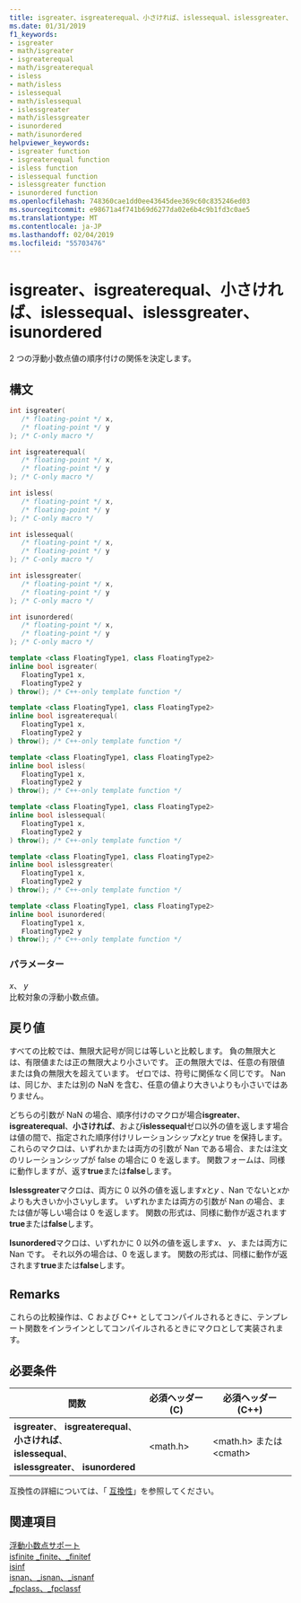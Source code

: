 ```yaml
---
title: isgreater、isgreaterequal、小さければ、islessequal、islessgreater、isunordered
ms.date: 01/31/2019
f1_keywords:
- isgreater
- math/isgreater
- isgreaterequal
- math/isgreaterequal
- isless
- math/isless
- islessequal
- math/islessequal
- islessgreater
- math/islessgreater
- isunordered
- math/isunordered
helpviewer_keywords:
- isgreater function
- isgreaterequal function
- isless function
- islessequal function
- islessgreater function
- isunordered function
ms.openlocfilehash: 748360cae1dd0ee43645dee369c60c835246ed03
ms.sourcegitcommit: e98671a4f741b69d6277da02e6b4c9b1fd3c0ae5
ms.translationtype: MT
ms.contentlocale: ja-JP
ms.lasthandoff: 02/04/2019
ms.locfileid: "55703476"
---
```

# <a name="isgreater-isgreaterequal-isless-islessequal-islessgreater-isunordered"></a>isgreater、isgreaterequal、小さければ、islessequal、islessgreater、isunordered

2 つの浮動小数点値の順序付けの関係を決定します。

## <a name="syntax"></a>構文

```C
int isgreater(
   /* floating-point */ x,
   /* floating-point */ y
); /* C-only macro */

int isgreaterequal(
   /* floating-point */ x,
   /* floating-point */ y
); /* C-only macro */

int isless(
   /* floating-point */ x,
   /* floating-point */ y
); /* C-only macro */

int islessequal(
   /* floating-point */ x,
   /* floating-point */ y
); /* C-only macro */

int islessgreater(
   /* floating-point */ x,
   /* floating-point */ y
); /* C-only macro */

int isunordered(
   /* floating-point */ x,
   /* floating-point */ y
); /* C-only macro */
```

```C++
template <class FloatingType1, class FloatingType2>
inline bool isgreater(
   FloatingType1 x,
   FloatingType2 y
) throw(); /* C++-only template function */

template <class FloatingType1, class FloatingType2>
inline bool isgreaterequal(
   FloatingType1 x,
   FloatingType2 y
) throw(); /* C++-only template function */

template <class FloatingType1, class FloatingType2>
inline bool isless(
   FloatingType1 x,
   FloatingType2 y
) throw(); /* C++-only template function */

template <class FloatingType1, class FloatingType2>
inline bool islessequal(
   FloatingType1 x,
   FloatingType2 y
) throw(); /* C++-only template function */

template <class FloatingType1, class FloatingType2>
inline bool islessgreater(
   FloatingType1 x,
   FloatingType2 y
) throw(); /* C++-only template function */

template <class FloatingType1, class FloatingType2>
inline bool isunordered(
   FloatingType1 x,
   FloatingType2 y
) throw(); /* C++-only template function */
```

### <a name="parameters"></a>パラメーター

*x*、 *y*<br/>
比較対象の浮動小数点値。

## <a name="return-value"></a>戻り値

すべての比較では、無限大記号が同じは等しいと比較します。 負の無限大とは、有限値または正の無限大より小さいです。 正の無限大では、任意の有限値または負の無限大を超えています。 ゼロでは、符号に関係なく同じです。 Nan は、同じか、または別の NaN を含む、任意の値より大きいよりも小さいではありません。

どちらの引数が NaN の場合、順序付けのマクロが場合**isgreater**、 **isgreaterequal**、**小さければ**、および**islessequal**ゼロ以外の値を返します場合は値の間で、指定された順序付けリレーションシップ*x*と*y* true を保持します。 これらのマクロは、いずれかまたは両方の引数が Nan である場合、または注文のリレーションシップが false の場合に 0 を返します。 関数フォームは、同様に動作しますが、返す**true**または**false**します。

**Islessgreater**マクロは、両方に 0 以外の値を返します*x*と*y* 、Nan でないと*x*かよりも大きいか小さい*y*します。 いずれかまたは両方の引数が Nan の場合、または値が等しい場合は 0 を返します。 関数の形式は、同様に動作が返されます**true**または**false**します。

**Isunordered**マクロは、いずれかに 0 以外の値を返します*x*、 *y*、または両方に Nan です。 それ以外の場合は、0 を返します。 関数の形式は、同様に動作が返されます**true**または**false**します。

## <a name="remarks"></a>Remarks

これらの比較操作は、C および C++ としてコンパイルされるときに、テンプレート関数をインラインとしてコンパイルされるときにマクロとして実装されます。

## <a name="requirements"></a>必要条件

|関数|必須ヘッダー (C)|必須ヘッダー (C++)|
|--------------|---------------------------|-------------------------------|
| **isgreater**、 **isgreaterequal**、**小さければ**、<br/>**islessequal**、 **islessgreater**、 **isunordered** | \<math.h> | \<math.h> または \<cmath> |

互換性の詳細については、「 [互換性](../../c-runtime-library/compatibility.md)」を参照してください。

## <a name="see-also"></a>関連項目

[浮動小数点サポート](../../c-runtime-library/floating-point-support.md)<br/>
[isfinite _finite、_finitef](finite-finitef.md)<br/>
[isinf](isinf.md)<br/>
[isnan、_isnan、_isnanf](isnan-isnan-isnanf.md)<br/>
[_fpclass、_fpclassf](fpclass-fpclassf.md)<br/>

